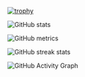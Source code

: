 [![trophy](https://github-profile-trophy.vercel.app/?username=Holy-YxY)](https://github.com/ryo-ma/github-profile-trophy)

![GitHub stats](https://github-readme-stats.vercel.app/api?username=Holy-YxY&show_icons=true)  

![GitHub metrics](https://metrics.lecoq.io/Holy-YxY)  

![GitHub streak stats](https://github-readme-streak-stats.herokuapp.com/?user=Holy-YxY)  

![GitHub Activity Graph](https://activity-graph.herokuapp.com/graph?username=Holy-YxY)  
